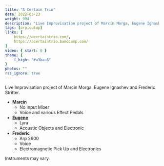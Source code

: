 ```yaml
---
title: "A Certain Trio"
date: 2022-03-23
weight: 994
description: "Live Improvisation project of Marcin Morga, Eugene Ignashev and Frederic Stritter"
tags: [arp,cutup]
links: [
    https://acertaintrio.com/,
    https://acertaintrio.bandcamp.com/
]
video: { start: 0 }
theme: {
    f_high: "#a3baa8"
}
photos: ""
rss_ignore: true
---
```

Live Improvisation project of Marcin Morga, Eugene Ignashev and Frederic Stritter.

- **Marcin**
    - No Input Mixer
    - Voice and various Effect Pedals
- **[Eugene](https://ignashev.com/)**
    - Lyra
    - Acoustic Objects and Electronic
- **Frederic**
    - Arp 2600
    - Voice
    - Electromagnetic Pick Up and Electronics

Instruments may vary.

